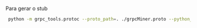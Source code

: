 Para gerar o stub
  ```sh
   python -m grpc_tools.protoc --proto_path=. ./grpcMiner.proto --python_out=. --grpc_python_out=.
  ```